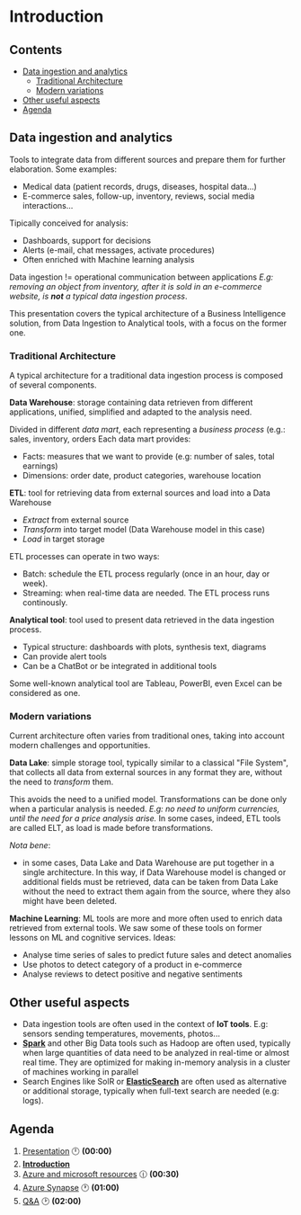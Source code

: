 # Introduction  <!-- omit in TOC -->

## Contents <!-- omit in TOC -->

- [Data ingestion and analytics](#data-ingestion-and-analytics)
  - [Traditional Architecture](#traditional-architecture)
  - [Modern variations](#modern-variations)
- [Other useful aspects](#other-useful-aspects)
- [Agenda](#agenda)

## Data ingestion and analytics

Tools to integrate data from different sources and prepare them for further elaboration. Some examples:
- Medical data (patient records, drugs, diseases, hospital data...) 
- E-commerce sales, follow-up, inventory, reviews, social media interactions...

Tipically conceived for analysis:
- Dashboards, support for decisions
- Alerts (e-mail, chat messages, activate procedures)
- Often enriched with Machine learning analysis 

Data ingestion != operational communication between applications
*E.g: removing an object from inventory, after it is sold in an e-commerce website, is **not** a typical data ingestion process*.

This presentation covers the typical architecture of a Business Intelligence solution, from Data Ingestion to Analytical tools, with a focus on the former one.

### Traditional Architecture

A typical architecture for a traditional data ingestion process is composed of several components.

**Data Warehouse**: storage containing data retrieven from different applications, unified, simplified and adapted to the analysis need.

Divided in different *data mart*, each representing a *business process* (e.g.: sales, inventory, orders Each data mart provides:
- Facts: measures that we want to provide (e.g: number of sales, total earnings)
- Dimensions: order date, product categories, warehouse location

**ETL**: tool for retrieving data from external sources and load into a Data Warehouse
- *Extract* from external source
- *Transform* into target model (Data Warehouse model in this case)
- *Load* in target storage

ETL processes can operate in two ways:
- Batch: schedule the ETL process regularly (once in an hour, day or week). 
- Streaming: when real-time data are needed. The ETL process runs continously. 

**Analytical tool**: tool used to present data retrieved in the data ingestion process.
- Typical structure: dashboards with plots, synthesis text, diagrams
- Can provide alert tools
- Can be a ChatBot or be integrated in additional tools

Some well-known analytical tool are Tableau, PowerBI, even Excel can be considered as one.

### Modern variations

Current architecture often varies from traditional ones, taking into account modern challenges and opportunities.

**Data Lake**: simple storage tool, typically similar to a classical "File System", that collects all data from external sources in any format they are, without the need to *transform* them. 

This avoids the need to a unified model. Transformations can be done only when a particular analysis is needed. *E.g: no need to uniform currencies, until the need for a price analysis arise.*
In some cases, indeed, ETL tools are called ELT, as load is made before transformations.

*Nota bene*: 
- in some cases, Data Lake and Data Warehouse are put together in a single architecture.
In this way, if Data Warehouse model is changed or additional fields must be retrieved, data can be taken from Data Lake without the need to extract them again from the source, where they also might have been deleted.

**Machine Learning**: ML tools are more and more often used to enrich data retrieved from external tools.
We saw some of these tools on former lessons on ML and cognitive services.
Ideas:
- Analyse time series of sales to predict future sales and detect anomalies
- Use photos to detect category of a product in e-commerce
- Analyse reviews to detect positive and negative sentiments

## Other useful aspects

- Data ingestion tools are often used in the context of **IoT tools**. E.g: sensors sending temperatures, movements, photos...
- [**Spark**](https://spark.apache.org/) and other Big Data tools such as Hadoop are often used, typically when large quantities of data need to be analyzed in real-time or almost real time. They are optimized for making in-memory analysis in a cluster of machines working in parallel
- Search Engines like SolR or [**ElasticSearch**](https://www.elastic.co/) are often used as alternative or additional storage, typically when full-text search are needed (e.g: logs).

## Agenda

1. [Presentation](01.presentation.md) :clock12: **(00:00)**
2. **[Introduction](02.introduction.md)**
3. [Azure and microsoft resources](03.azure-microsoft-resources.md) :clock1230: **(00:30)**
4. [Azure Synapse](04.tgbot-go.md) :clock1: **(01:00)**
5. [Q&A](08.q&a.md) :clock2: **(02:00)**